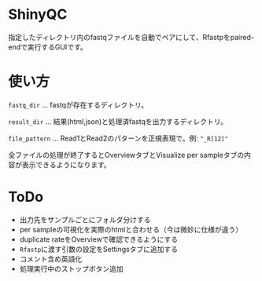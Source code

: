 # ShinyQC
指定したディレクトリ内のfastqファイルを自動でペアにして、Rfastpをpaired-endで実行するGUIです。

# 使い方
`fastq_dir` ... fastqが存在するディレクトリ。

`result_dir` ... 結果(html,json)と処理済fastqを出力するディレクトリ。

`file_pattern` ... Read1とRead2のパターンを正規表現で。例: `"_R[12]"`

全ファイルの処理が終了するとOverviewタブとVisualize per sampleタブの内容が表示できるようになります。


# ToDo
- 出力先をサンプルごとにフォルダ分けする
- per sampleの可視化を実際のhtmlと合わせる（今は微妙に仕様が違う）
- duplicate rateをOverviewで確認できるようにする
- `Rfastp`に渡す引数の設定をSettingsタブに追加する
- コメント含め英語化
- 処理実行中のストップボタン追加
